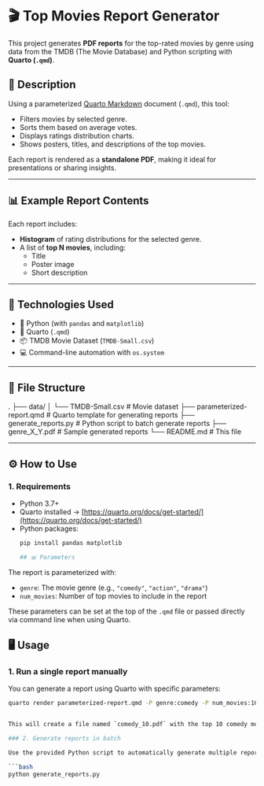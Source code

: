 # 🎬 Top Movies Report Generator

This project generates **PDF reports** for the top-rated movies by genre using data from the TMDB (The Movie Database) and Python scripting with **Quarto (`.qmd`)**.

## 📄 Description

Using a parameterized [Quarto Markdown](https://quarto.org/) document (`.qmd`), this tool:
- Filters movies by selected genre.
- Sorts them based on average votes.
- Displays ratings distribution charts.
- Shows posters, titles, and descriptions of the top movies.

Each report is rendered as a **standalone PDF**, making it ideal for presentations or sharing insights.

---

## 📊 Example Report Contents

Each report includes:
- **Histogram** of rating distributions for the selected genre.
- A list of **top N movies**, including:
  - Title
  - Poster image
  - Short description

---

## 🧠 Technologies Used

- 🐍 Python (with `pandas` and `matplotlib`)
- 📄 Quarto (`.qmd`)
- 📦 TMDB Movie Dataset (`TMDB-Small.csv`)
- 💻 Command-line automation with `os.system`

---

## 📁 File Structure

.
├── data/
│   └── TMDB-Small.csv               # Movie dataset
├── parameterized-report.qmd         # Quarto template for generating reports
├── generate_reports.py              # Python script to batch generate reports
├── genre_X_Y.pdf                    # Sample generated reports
└── README.md                        # This file

---

## ⚙️ How to Use

### 1. Requirements

- Python 3.7+
- Quarto installed → [https://quarto.org/docs/get-started/](https://quarto.org/docs/get-started/)
- Python packages:
  ```bash
  pip install pandas matplotlib

  ## 📊 Parameters

The report is parameterized with:

- `genre`: The movie genre (e.g., `"comedy"`, `"action"`, `"drama"`)
- `num_movies`: Number of top movies to include in the report

These parameters can be set at the top of the `.qmd` file or passed directly via command line when using Quarto.

## 🖥️ Usage

### 1. Run a single report manually

You can generate a report using Quarto with specific parameters:

```bash
quarto render parameterized-report.qmd -P genre:comedy -P num_movies:10 --output comedy_10.pdf


This will create a file named `comedy_10.pdf` with the top 10 comedy movies.

### 2. Generate reports in batch

Use the provided Python script to automatically generate multiple reports across genres and different `num_movies` values:

```bash
python generate_reports.py

